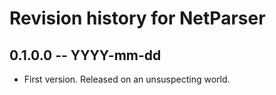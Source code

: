 # Revision history for NetParser

## 0.1.0.0 -- YYYY-mm-dd

* First version. Released on an unsuspecting world.
